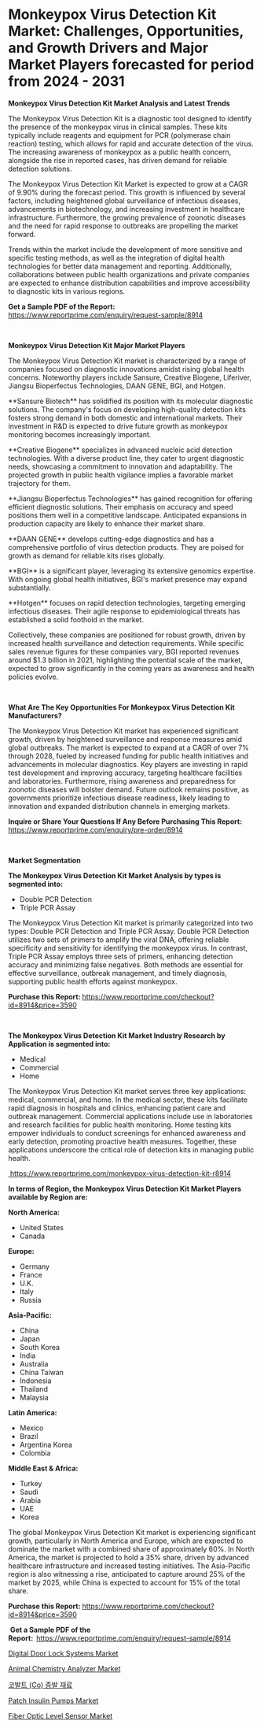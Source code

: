 <p><h1>Monkeypox Virus Detection Kit Market: Challenges, Opportunities, and Growth Drivers and Major Market Players forecasted for period from 2024 - 2031</h1></p><p><strong>Monkeypox Virus Detection Kit Market Analysis and Latest Trends</strong></p>
<p><p>The Monkeypox Virus Detection Kit is a diagnostic tool designed to identify the presence of the monkeypox virus in clinical samples. These kits typically include reagents and equipment for PCR (polymerase chain reaction) testing, which allows for rapid and accurate detection of the virus. The increasing awareness of monkeypox as a public health concern, alongside the rise in reported cases, has driven demand for reliable detection solutions.</p><p>The Monkeypox Virus Detection Kit Market is expected to grow at a CAGR of 9.90% during the forecast period. This growth is influenced by several factors, including heightened global surveillance of infectious diseases, advancements in biotechnology, and increasing investment in healthcare infrastructure. Furthermore, the growing prevalence of zoonotic diseases and the need for rapid response to outbreaks are propelling the market forward. </p><p>Trends within the market include the development of more sensitive and specific testing methods, as well as the integration of digital health technologies for better data management and reporting. Additionally, collaborations between public health organizations and private companies are expected to enhance distribution capabilities and improve accessibility to diagnostic kits in various regions.</p></p>
<p><strong>Get a Sample PDF of the Report:&nbsp;</strong> <a href="https://www.reportprime.com/enquiry/request-sample/8914">https://www.reportprime.com/enquiry/request-sample/8914</a></p>
<p>&nbsp;</p>
<p><strong>Monkeypox Virus Detection Kit Major Market Players</strong></p>
<p><p>The Monkeypox Virus Detection Kit market is characterized by a range of companies focused on diagnostic innovations amidst rising global health concerns. Noteworthy players include Sansure, Creative Biogene, Liferiver, Jiangsu Bioperfectus Technologies, DAAN GENE, BGI, and Hotgen. </p><p>**Sansure Biotech** has solidified its position with its molecular diagnostic solutions. The company's focus on developing high-quality detection kits fosters strong demand in both domestic and international markets. Their investment in R&D is expected to drive future growth as monkeypox monitoring becomes increasingly important.</p><p>**Creative Biogene** specializes in advanced nucleic acid detection technologies. With a diverse product line, they cater to urgent diagnostic needs, showcasing a commitment to innovation and adaptability. The projected growth in public health vigilance implies a favorable market trajectory for them.</p><p>**Jiangsu Bioperfectus Technologies** has gained recognition for offering efficient diagnostic solutions. Their emphasis on accuracy and speed positions them well in a competitive landscape. Anticipated expansions in production capacity are likely to enhance their market share.</p><p>**DAAN GENE** develops cutting-edge diagnostics and has a comprehensive portfolio of virus detection products. They are poised for growth as demand for reliable kits rises globally.</p><p>**BGI** is a significant player, leveraging its extensive genomics expertise. With ongoing global health initiatives, BGI's market presence may expand substantially.</p><p>**Hotgen** focuses on rapid detection technologies, targeting emerging infectious diseases. Their agile response to epidemiological threats has established a solid foothold in the market.</p><p>Collectively, these companies are positioned for robust growth, driven by increased health surveillance and detection requirements. While specific sales revenue figures for these companies vary, BGI reported revenues around $1.3 billion in 2021, highlighting the potential scale of the market, expected to grow significantly in the coming years as awareness and health policies evolve.</p></p>
<p>&nbsp;</p>
<p><strong>What Are The Key Opportunities For Monkeypox Virus Detection Kit Manufacturers?</strong></p>
<p><p>The Monkeypox Virus Detection Kit market has experienced significant growth, driven by heightened surveillance and response measures amid global outbreaks. The market is expected to expand at a CAGR of over 7% through 2028, fueled by increased funding for public health initiatives and advancements in molecular diagnostics. Key players are investing in rapid test development and improving accuracy, targeting healthcare facilities and laboratories. Furthermore, rising awareness and preparedness for zoonotic diseases will bolster demand. Future outlook remains positive, as governments prioritize infectious disease readiness, likely leading to innovation and expanded distribution channels in emerging markets.</p></p>
<p><strong>Inquire or Share Your Questions If Any Before Purchasing This Report:</strong> <a href="https://www.reportprime.com/enquiry/pre-order/8914">https://www.reportprime.com/enquiry/pre-order/8914</a></p>
<p>&nbsp;</p>
<p><strong>Market Segmentation</strong></p>
<p><strong>The Monkeypox Virus Detection Kit Market Analysis by types is segmented into:</strong></p>
<p><ul><li>Double PCR Detection</li><li>Triple PCR Assay</li></ul></p>
<p><p>The Monkeypox Virus Detection Kit market is primarily categorized into two types: Double PCR Detection and Triple PCR Assay. Double PCR Detection utilizes two sets of primers to amplify the viral DNA, offering reliable specificity and sensitivity for identifying the monkeypox virus. In contrast, Triple PCR Assay employs three sets of primers, enhancing detection accuracy and minimizing false negatives. Both methods are essential for effective surveillance, outbreak management, and timely diagnosis, supporting public health efforts against monkeypox.</p></p>
<p><strong>Purchase this Report:&nbsp;</strong><a href="https://www.reportprime.com/checkout?id=8914&price=3590">https://www.reportprime.com/checkout?id=8914&price=3590</a></p>
<p>&nbsp;</p>
<p><strong>The Monkeypox Virus Detection Kit Market Industry Research by Application is segmented into:</strong></p>
<p><ul><li>Medical</li><li>Commercial</li><li>Home</li></ul></p>
<p><p>The Monkeypox Virus Detection Kit market serves three key applications: medical, commercial, and home. In the medical sector, these kits facilitate rapid diagnosis in hospitals and clinics, enhancing patient care and outbreak management. Commercial applications include use in laboratories and research facilities for public health monitoring. Home testing kits empower individuals to conduct screenings for enhanced awareness and early detection, promoting proactive health measures. Together, these applications underscore the critical role of detection kits in managing public health.</p></p>
<p><a href="https://www.reportprime.com/monkeypox-virus-detection-kit-r8914">&nbsp;https://www.reportprime.com/monkeypox-virus-detection-kit-r8914</a></p>
<p><strong>In terms of Region, the Monkeypox Virus Detection Kit Market Players available by Region are:</strong></p>
<p>
    <p> <strong> North America: </strong>
        <ul>
            <li>United States</li>
            <li>Canada</li>
        </ul>
        </p> 
    <p> <strong> Europe: </strong>
        <ul>
            <li>Germany</li>
            <li>France</li>
            <li>U.K.</li>
            <li>Italy</li>
            <li>Russia</li>
        </ul>
        </p> 
    <p> <strong> Asia-Pacific: </strong>
        <ul>
            <li>China</li>
            <li>Japan</li>
            <li>South Korea</li>
            <li>India</li>
            <li>Australia</li>
            <li>China Taiwan</li>
            <li>Indonesia</li>
            <li>Thailand</li>
            <li>Malaysia</li>
        </ul>
        </p> 
    <p> <strong> Latin America: </strong>
        <ul>
            <li>Mexico</li>
            <li>Brazil</li>
            <li>Argentina Korea</li>
            <li>Colombia</li>
        </ul>
        </p> 
    <p> <strong> Middle East & Africa: </strong>
        <ul>
            <li>Turkey</li>
            <li>Saudi</li>
            <li>Arabia</li>
            <li>UAE</li>
            <li>Korea</li>
        </ul>
    </p>
    </p>
<p><p>The global Monkeypox Virus Detection Kit market is experiencing significant growth, particularly in North America and Europe, which are expected to dominate the market with a combined share of approximately 60%. In North America, the market is projected to hold a 35% share, driven by advanced healthcare infrastructure and increased testing initiatives. The Asia-Pacific region is also witnessing a rise, anticipated to capture around 25% of the market by 2025, while China is expected to account for 15% of the total share.</p></p>
<p><strong>Purchase this Report: </strong><a href="https://www.reportprime.com/checkout?id=8914&price=3590">https://www.reportprime.com/checkout?id=8914&price=3590</a></p>
<p>&nbsp;<strong>Get a Sample PDF of the Report:&nbsp;&nbsp;</strong><a href="https://www.reportprime.com/enquiry/request-sample/8914">https://www.reportprime.com/enquiry/request-sample/8914</a></p>
<p><strong></strong></p>
<p><p><a href="https://medium.com/@torreysmith2023/this-report-aims-to-provide-a-comprehensive-presentation-of-the-global-market-for-digital-door-lock-8adc1b2f769a?postPublishedType=initial">Digital Door Lock Systems Market</a></p><p><a href="https://github.com/provorikovar/Market-Research-Report-List-6/blob/main/animal-chemistry-analyzer-market.md">Animal Chemistry Analyzer Market</a></p><p><a href="https://medium.com/@duncanbolton68/%EC%A0%84-%EC%84%B8%EA%B3%84-%EC%BD%94%EB%B0%9C%ED%8A%B8-co-%EC%A6%9D%EB%B0%9C-%EC%9E%AC%EB%A3%8C-%EC%8B%9C%EC%9E%A5-%EB%B2%94%EC%9C%84%EC%97%90-%EB%8C%80%ED%95%9C-%EC%8B%AC%EC%B8%B5-%EB%B6%84%EC%84%9D-%EB%B0%8F-2024%EB%85%84%EB%B6%80%ED%84%B0-2031%EB%85%84%EA%B9%8C%EC%A7%80-%EC%98%88%EC%B8%A1%EB%90%98%EB%8A%94-8-8-%EC%9D%98-%EB%B9%A0%EB%A5%B8-%EC%84%B1%EC%9E%A5%EB%A5%A0-cagr-bf774b7bb411">코발트 (Co) 증발 재료</a></p><p><a href="https://issuu.com/reportprime-2/docs/patch-insulin-pumps-market-size-203_8ea2274fbd1384">Patch Insulin Pumps Market</a></p><p><a href="https://www.linkedin.com/pulse/fiber-optic-level-sensor-industry-sector-new-technologies-market-gbqdc?trackingId=21vuYSYdSveSe4bNzlIrOw%3D%3D">Fiber Optic Level Sensor Market</a></p></p>